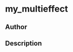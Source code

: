 # my_multieffect

## Author

<!-- Insert Your Name Here -->

## Description

<!-- Describe your example here -->
